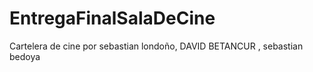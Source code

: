 # EntregaFinalSalaDeCine
Cartelera de cine  por sebastian londoño,  DAVID BETANCUR , sebastian bedoya
